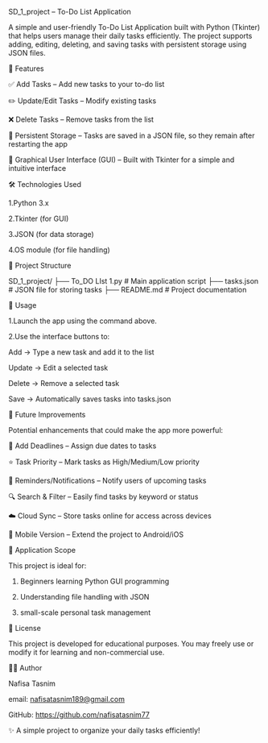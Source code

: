 SD_1_project – To-Do List Application

A simple and user-friendly To-Do List Application built with Python (Tkinter) that helps users manage their daily tasks efficiently.
The project supports adding, editing, deleting, and saving tasks with persistent storage using JSON files.

📌 Features

✅ Add Tasks – Add new tasks to your to-do list

✏️ Update/Edit Tasks – Modify existing tasks

❌ Delete Tasks – Remove tasks from the list

💾 Persistent Storage – Tasks are saved in a JSON file, so they remain after restarting the app

🎨 Graphical User Interface (GUI) – Built with Tkinter for a simple and intuitive interface

🛠️ Technologies Used

1.Python 3.x

2.Tkinter (for GUI)

3.JSON (for data storage)

4.OS module (for file handling)

📂 Project Structure

SD_1_project/
├── To_DO LIst 1.py     # Main application script
├── tasks.json          # JSON file for storing tasks
├── README.md           # Project documentation

📖 Usage

1.Launch the app using the command above.

2.Use the interface buttons to:

   Add → Type a new task and add it to the list
   
   Update → Edit a selected task
   
   Delete → Remove a selected task
   
   Save → Automatically saves tasks into tasks.json
   

🔮 Future Improvements

Potential enhancements that could make the app more powerful:

📅 Add Deadlines – Assign due dates to tasks

⭐ Task Priority – Mark tasks as High/Medium/Low priority

🔔 Reminders/Notifications – Notify users of upcoming tasks

🔍 Search & Filter – Easily find tasks by keyword or status

☁️ Cloud Sync – Store tasks online for access across devices

📱 Mobile Version – Extend the project to Android/iOS

🎯 Application Scope

This project is ideal for:

1. Beginners learning Python GUI programming

2. Understanding file handling with JSON
   
3. small-scale personal task management

📜 License

This project is developed for educational purposes. You may freely use or modify it for learning and non-commercial use.

👩‍💻 Author

Nafisa Tasnim

email: nafisatasnim189@gmail.com

GitHub: https://github.com/nafisatasnim77

✨ A simple project to organize your daily tasks efficiently!
